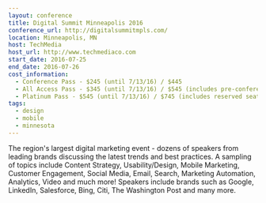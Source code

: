 ```yaml
---
layout: conference
title: Digital Summit Minneapolis 2016
conference_url: http://digitalsummitmpls.com/
location: Minneapolis, MN
host: TechMedia
host_url: http://www.techmediaco.com
start_date: 2016-07-25
end_date: 2016-07-26
cost_information:
  - Conference Pass - $245 (until 7/13/16) / $445
  - All Access Pass - $345 (until 7/13/16) / $545 (includes pre-conference workshops and lunch)
  - Platinum Pass - $545 (until 7/13/16) / $745 (includes reserved seating and VIP lounge access)
tags:
  - design
  - mobile
  - minnesota
---
```


The region's largest digital marketing event - dozens of speakers from leading brands discussing the latest trends and best practices. A sampling of topics include Content Strategy, Usability/Design, Mobile Marketing, Customer Engagement, Social Media, Email, Search, Marketing Automation, Analytics, Video and much more! Speakers include brands such as Google, LinkedIn, Salesforce, Bing, Citi, The Washington Post and many more.
